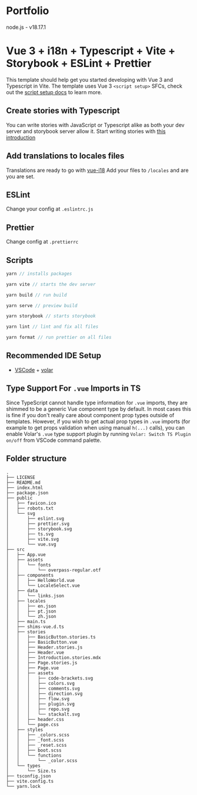 # Portfolio

node.js - v18.17.1

# Vue 3 + i18n + Typescript + Vite + Storybook + ESLint + Prettier

This template should help get you started developing with Vue 3 and Typescript in Vite.
The template uses Vue 3 `<script setup>` SFCs, check out the [script setup docs](https://v3.vuejs.org/api/sfc-script-setup.html#sfc-script-setup) to learn more.

## Create stories with Typescript

You can write stories with JavaScript or Typescript alike as both your dev server and storybook server allow it. Start writing stories with [this introduction](https://storybook.js.org/docs/react/writing-stories/introduction)

## Add translations to locales files

Translations are ready to go with [vue-i18](https://vue-i18n.intlify.dev/)
Add your files to `/locales` and are you are set.

## ESLint

Change your config at `.eslintrc.js`

## Prettier

Change config at `.prettierrc`

## Scripts

```js
yarn // installs packages

yarn vite // starts the dev server

yarn build // run build

yarn serve // preview build

yarn storybook // starts storybook

yarn lint // lint and fix all files

yarn format // run prettier on all files
```

## Recommended IDE Setup

- [VSCode](https://code.visualstudio.com/) + [volar](https://marketplace.visualstudio.com/items?itemName=johnsoncodehk.volar)

## Type Support For `.vue` Imports in TS

Since TypeScript cannot handle type information for `.vue` imports, they are shimmed to be a generic Vue component type by default. In most cases this is fine if you don't really care about component prop types outside of templates. However, if you wish to get actual prop types in `.vue` imports (for example to get props validation when using manual `h(...)` calls), you can enable Volar's `.vue` type support plugin by running `Volar: Switch TS Plugin on/off` from VSCode command palette.

## Folder structure

```
.
├── LICENSE
├── README.md
├── index.html
├── package.json
├── public
│   ├── favicon.ico
│   ├── robots.txt
│   └── svg
│       ├── eslint.svg
│       ├── prettier.svg
│       ├── storybook.svg
│       ├── ts.svg
│       ├── vite.svg
│       └── vue.svg
├── src
│   ├── App.vue
│   ├── assets
│   │   └── fonts
│   │       └── overpass-regular.otf
│   ├── components
│   │   ├── HelloWorld.vue
│   │   └── LocaleSelect.vue
│   ├── data
│   │   └── links.json
│   ├── locales
│   │   ├── en.json
│   │   ├── pt.json
│   │   └── zh.json
│   ├── main.ts
│   ├── shims-vue.d.ts
│   ├── stories
│   │   ├── BasicButton.stories.ts
│   │   ├── BasicButton.vue
│   │   ├── Header.stories.js
│   │   ├── Header.vue
│   │   ├── Introduction.stories.mdx
│   │   ├── Page.stories.js
│   │   ├── Page.vue
│   │   ├── assets
│   │   │   ├── code-brackets.svg
│   │   │   ├── colors.svg
│   │   │   ├── comments.svg
│   │   │   ├── direction.svg
│   │   │   ├── flow.svg
│   │   │   ├── plugin.svg
│   │   │   ├── repo.svg
│   │   │   └── stackalt.svg
│   │   ├── header.css
│   │   └── page.css
│   ├── styles
│   │   ├── _colors.scss
│   │   ├── _font.scss
│   │   ├── _reset.scss
│   │   ├── boot.scss
│   │   └── functions
│   │       └── _color.scss
│   └── types
│       └── Size.ts
├── tsconfig.json
├── vite.config.ts
└── yarn.lock
```
